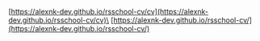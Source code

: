 [https://alexnk-dev.github.io/rsschool-cv/cv](https://alexnk-dev.github.io/rsschool-cv/cv)\
[https://alexnk-dev.github.io/rsschool-cv/](https://alexnk-dev.github.io/rsschool-cv/)